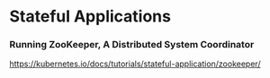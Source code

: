 # Stateful Applications

### Running ZooKeeper, A Distributed System Coordinator

https://kubernetes.io/docs/tutorials/stateful-application/zookeeper/
